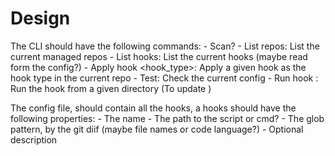 # Design

The CLI should have the following commands:
    - Scan?
    - List repos: List the current managed repos
    - List hooks: List the current hooks (maybe read form the config?)
    - Apply hook <hook> <hook_type>: Apply a given hook as the hook type in the current repo
    - Test: Check the current config
    - Run hook <hook>: Run the hook from a given directory (To update )

The config file, should contain all the hooks, a hooks should have the following properties:
    - The name
    - The path to the script or cmd?
    - The glob pattern, by the git diif (maybe file names or code language?)
    - Optional description

